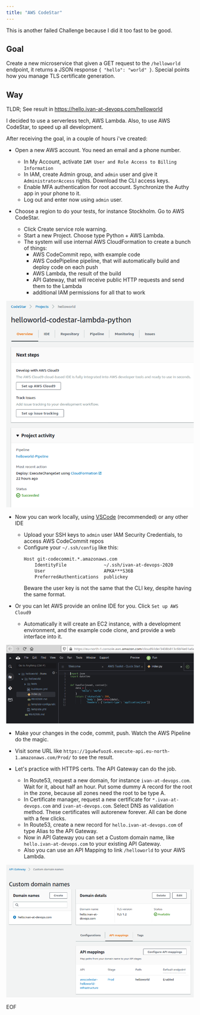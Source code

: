 ```yaml
---
title: "AWS CodeStar"
---
```


This is another failed Challenge because I did it too fast to be good.

## Goal

Create a new microservice that given a GET request to the `/helloworld` endpoint, it returns a JSON response `{ "hello": "world" }`. 
Special points how you manage TLS certificate generation.   


## Way

TLDR; See result in https://hello.ivan-at-devops.com/helloworld

I decided to use a serverless tech, AWS Lambda. Also, to use AWS CodeStar, to speed up all development.

After receiving the goal, in a couple of hours i've created:

- Open a new AWS account. You need an email and a phone number.
  - In My Account, activate `IAM User and Role Access to Billing Information`
  - In IAM, create Admin group, and `admin` user and give it `AdministratorAccess` rights. Download the CLI access keys.
  - Enable MFA authentication for root account. Synchronize the Authy app in your phone to it.
  - Log out and enter now using `admin` user.

- Choose a region to do your tests, for instance Stockholm. Go to AWS CodeStar.
  - Click Create service role warning.
  - Start a new Project. Choose type Python + AWS Lambda.
  - The system will use internal AWS CloudFormation to create a bunch of things:
    - AWS CodeCommit repo, with example code
    - AWS CodePipeline pipeline, that will automatically build and deploy code on each push
    - AWS Lambda, the result of the build
    - API Gateway, that will receive public HTTP requests and send them to the Lambda
    - additional IAM permissions for all that to work

![Cloud9](/assets/posts/2021-03-31-codestar.md/screen-210318-230832.png)

- Now you can work locally, using [VSCode](https://aws.amazon.com/visualstudiocode/) (recommended) or any other IDE
  - Upload your SSH keys to `admin` user IAM Security Credentials, to access AWS CodeCommit repos
  - Configure your `~/.ssh/config` like this:
    ```
    Host git-codecommit.*.amazonaws.com
        IdentityFile              ~/.ssh/ivan-at-devops-2020
        User                      APKA***S36B
        PreferredAuthentications  publickey
    ``` 
      Beware the user key is not the same that the CLI key, despite having the same format.

- Or you can let AWS provide an online IDE for you. Click `Set up AWS Cloud9`
  - Automatically it will create an EC2 instance, with a development environment, and the example code clone, and provide a web interface into it.

![Cloud9](/assets/posts/2021-03-31-codestar.md/screen-210318-230151.png)

- Make your changes in the code, commit, push. Watch the AWS Pipeline do the magic.

- Visit some URL like `https://1gu4wfuoz6.execute-api.eu-north-1.amazonaws.com/Prod/` to see the result.

- Let's practice with HTTPS certs. The API Gateway can do the job.
  - In Route53, request a new domain, for instance `ivan-at-devops.com`. Wait for it, about half an hour. Put some dummy A record for the root in the zone, because all zones need the root to be type A.
  - In Certificate manager, request a new certificate for `*.ivan-at-devops.com` and `ivan-at-devops.com`. Select DNS as validation method. These certificates will autorenew forever. All can be done with a few clicks.
  - In Route53, create a new record for `hello.ivan-at-devops.com` of type Alias to the API Gateway.
  - Now in API Gateway you can set a Custom domain name, like `hello.ivan-at-devops.com` to your existing API Gateway.
  - Also you can use an API Mapping to link `/helloworld` to your AWS Lambda.

![API Gateway](/assets/posts/2021-03-31-codestar.md/screen-210318-230554.png)

EOF
